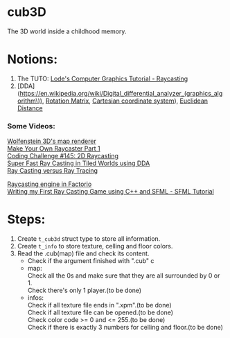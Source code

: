 # cub3D
The 3D world inside a childhood memory.

# Notions:
1. The TUTO: [Lode's Computer Graphics Tutorial - Raycasting](https://lodev.org/cgtutor/raycasting.html)  
2. [DDA](https://en.wikipedia.org/wiki/Digital_differential_analyzer_(graphics_algorithm\)), [Rotation Matrix](https://en.wikipedia.org/wiki/Rotation_matrixhttps://en.wikipedia.org/wiki/Rotation_matrix), [Cartesian coordinate system](https://en.wikipedia.org/wiki/Cartesian_coordinate_system)), [Euclidean Distance](https://en.wikipedia.org/wiki/Euclidean_distance)

### Some Videos:
[Wolfenstein 3D's map renderer](https://www.youtube.com/watch?v=eOCQfxRQ2pY)  
[Make Your Own Raycaster Part 1](https://www.youtube.com/watch?v=gYRrGTC7GtA)  
[Coding Challenge #145: 2D Raycasting](https://www.youtube.com/watch?v=TOEi6T2mtHo)  
[Super Fast Ray Casting in Tiled Worlds using DDA](https://www.youtube.com/watch?v=NbSee-XM7WA)  
[Ray Casting versus Ray Tracing](https://www.youtube.com/watch?v=ll4_79zKapU)  

[Raycasting engine in Factorio](https://www.youtube.com/watch?v=7lVAFcDX4eM)  
[Writing my First Ray Casting Game using C++ and SFML - SFML Tutorial](https://www.youtube.com/watch?v=LUYxLjic0Bc)  

# Steps:
1. Create `t_cub3d` struct type to store all information.  
2. Create `t_info` to store texture, celling and floor colors.
3. Read the .cub(map) file and check its content.  
	- Check if the argument finished with ".cub"  c
	- map:  
		Check all the 0s and make sure that they are all surrounded by 0 or 1.  
		Check there's only 1 player.(to be done)  
	- infos:  
		Check if all texture file ends in ".xpm".(to be done)  
		Check if all texture file can be opened.(to be done)  
		Check color code >= 0 and  <= 255.(to be done)  
		Check if there is exactly 3 numbers for celling and floor.(to be done)  
